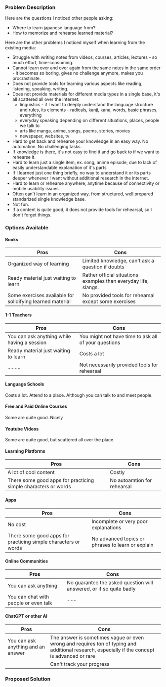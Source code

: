 
### Problem Description

Here are the questions I noticed other people asking:
- Where to learn japanese language from? 
- How to memorize and rehearse learned material?

Here are the other problems I noticed myself when learning from the existing media:
- Struggle with writing notes from videos, courses, articles, lectures - so much effort, time-consuming.
- Cannot learn over and over again from the same notes in the same order - it becomes so boring, gives no challenge anymore, makes you procrastinate.
- Does not provide tools for learning various aspects like reading, listening, speaking, writing.
- Does not provide materials for different media types in a single base, it's all scattered all over the internet:
  - linguistics - if I want to deeply understand the language structure and rules, its elements - radicals, kanji, kana, words, basic phrases, everything
  - everyday speaking depending on different situations, places, people we talk to
  - arts like manga, anime, songs, poems, stories, movies
  - newspaper, websites, tv
- Hard to get back and rehearse your knowledge in an easy way. No automation. No challenging tasks.
- If knowledge is there, it's not easy to find it and go back to if we want to rehearse it.
- Hard to learn just a single item, ex. song, anime episode, due to lack of easily understandable explanation of it's parts
- If I learned just one thing briefly, no way to understand it or its parts deeper whenever I want without additional research in the internet.
- Hard to learn or rehearse anywhere, anytime because of connectivity or mobile usability issues.
- Often can't learn in an organized way, from structured, well prepared standarized single knowledge base.
- Not fun.
- If a content is quite good, it does not provide tools for rehearsal, so I don't forget things.

### Options Available

#### Books

| Pros | Cons |
| ---- | ---- |
| Organized way of learning | Limited knowledge, can't ask a question if doubts |
| Ready material just waiting to learn | Rather official situations examples than everyday life, slangs. |
| Some exercises available for solidifying learned material | No provided tools for rehearsal except some exercises  |

#### 1-1 Teachers

| Pros | Cons |
| ---- | ---- |
| You can ask anything while having a session | You might not have time to ask all of your questions |
| Ready material just waiting to learn | Costs a lot |
| ---- | Not necessarily provided tools for rehearsal |

#### Language Schools

Costs a lot. Attend to a place. Although you can talk to and meet people. 

#### Free and Paid Online Courses

Some are quite good. Nicely

#### Youtube Videos

Some are quite good, but scattered all over the place.

#### Learning Platforms

| Pros | Cons |
| ---- | ---- |
| A lot of cool content | Costly |
| There some good apps for practicing simple characters or words | No autoamtion for rehearsal |

#### Apps

| Pros | Cons |
| ---- | ---- |
| No cost | Incomplete or very poor explanations |
| There some good apps for practicing simple characters or words | No advanced topics or phrases to learn or explain |

#### Online Communities

| Pros | Cons |
| ---- | ---- |
| You can ask anything | No guarantee the asked question will answered, or if so quite badly |
| You can chat with people or even talk | --- |

#### ChatGPT or other AI

| Pros | Cons |
| ---- | ---- |
| You can ask anything and an answer | The answer is sometimes vague or even wrong and requires ton of typing and additional research, especially if the concept is advanced or rare |
| | Can't track your progress |

### Proposed Solution


